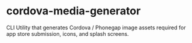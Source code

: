 cordova-media-generator
=======================

CLI Utility that generates Cordova / Phonegap image assets required for app store submission, icons, and splash screens.
